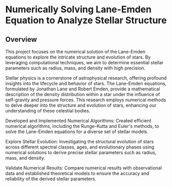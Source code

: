 # Numerically Solving Lane-Emden Equation to Analyze Stellar Structure

## Overview
This project focuses on the numerical solution of the Lane-Emden equations to explore the intricate structure and evolution of stars. By leveraging computational techniques, we aim to determine essential stellar parameters such as radius, mass, and density with high precision.

Stellar physics is a cornerstone of astrophysical research, offering profound insights into the lifecycle and behavior of stars. The Lane-Emden equations, formulated by Jonathan Lane and Robert Emden, provide a mathematical description of the density distribution within a star under the influence of self-gravity and pressure forces. This research employs numerical methods to delve deeper into the structure and evolution of stars, enhancing our understanding of these celestial bodies.

Developed and Implemented Numerical Algorithms: Created efficient numerical algorithms, including the Runge-Kutta and Euler's methods, to solve the Lane-Emden equations for a diverse set of stellar models.

Explore Stellar Evolution: Investigating the structural evolution of stars across different spectral classes, ages, and evolutionary phases using numerical solutions to derive precise stellar parameters such as radius, mass, and density.

Validate Numerical Results: Compare numerical results with observational data and established theoretical models to ensure the accuracy and reliability of the derived stellar parameters.
